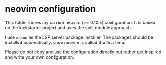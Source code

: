 # neovim configuration

This folder stores my current neovim (>= 0.10.x) configuration. It is based
on the kickstarter project and uses the split module approach.

I use `mason` as the LSP server package installer. The packages should be
installed automatically, once neovim is called the first time.

Please do not copy and use the configuration directly but rather get inspired
and write your own configuration.
